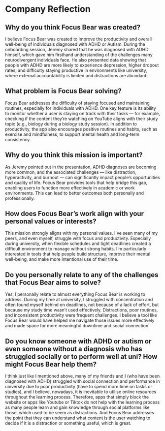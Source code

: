 # Company Reflection

## Why do you think Focus Bear was created?

I believe Focus Bear was created to improve the productivity and overall well-being of individuals diagnosed with ADHD or Autism. During the onboarding session, Jeremy shared that he was diagnosed with ADHD himself, which gave him firsthand understanding of the challenges many neurodivergent individuals face. He also presented data showing that people with ADHD are more likely to experience depression, higher dropout rates, and difficulty staying productive in environments like university, where external accountability is limited and distractions are abundant.

## What problem is Focus Bear solving?

Focus Bear addresses the difficulty of staying focused and maintaining routines, especially for individuals with ADHD. One key feature is its ability to monitor whether a user is staying on track with their tasks — for example, checking if the content they’re watching on YouTube aligns with their study topic (e.g., biology during a biology study session). In addition to productivity, the app also encourages positive routines and habits, such as exercise and mindfulness, to support mental health and long-term consistency.

## Why do you think this mission is important?

As Jeremy pointed out in the presentation, ADHD diagnoses are becoming more common, and the associated challenges — like distraction, hyperactivity, and burnout — can significantly impact people’s opportunities and quality of life. Focus Bear provides tools that help bridge this gap, enabling users to function more effectively in academic or work environments. This can lead to better outcomes both personally and professionally.

## How does Focus Bear’s work align with your personal values or interests?

This mission strongly aligns with my personal values. I've seen many of my peers, and even myself, struggle with focus and productivity. Especially during university, when flexible schedules and tight deadlines created a difficult environment to manage without strong habits. I’m particularly interested in tools that help people build structure, improve their mental well-being, and make more intentional use of their time.

## Do you personally relate to any of the challenges that Focus Bear aims to solve?

Yes, I personally relate to almost everything Focus Bear is working to address. During my time at university, I struggled with concentration and often found myself behind on deadlines, not because of a lack of effort, but because my study time wasn’t used effectively. Distractions, poor routines, and inconsistent productivity were frequent challenges. I believe a tool like Focus Bear would have helped me navigate those issues more effectively and made space for more meaningful downtime and social connection.

## Do you know someone with ADHD or autism or even someone without a diagnosis who has struggled socially or to perform well at uni? How might Focus Bear help them?

I think just like I mentioned above, many of my friends and I (who have been diagnosed with ADHD) struggled with social connection and performance in university due to poor productivity (have to spend more time on tasks or studies), and I believe, nowadays, it is inevitable to utilise online resources throughout the learning process. Therefore, apps that simply block the website or apps like Youtube or Tiktok do not help with the learning process as many people learn and gain knowledge through social platforms like those, which used to be seem as distractions. And Focus Bear addresses the point that they can understand what content is the user watching to decide if it is a distraction or something useful, which is great.

